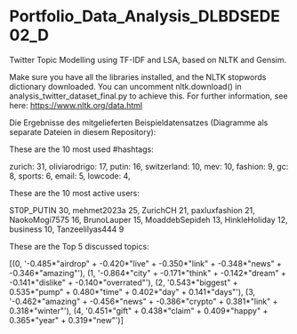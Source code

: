 # Portfolio_Data_Analysis_DLBDSEDE02_D

Twitter Topic Modelling using TF-IDF and LSA, based on NLTK and Gensim.

Make sure you have all the libraries installed, and the NLTK stopwords dictionary downloaded. You can uncomment nltk.download() in analysis_twitter_dataset_final.py to achieve this. For further information, see here: https://www.nltk.org/data.html

Die Ergebnisse des mitgelieferten Beispieldatensatzes (Diagramme als separate Dateien in diesem Repository):

These are the 10 most used #hashtags:

zurich: 31,
oliviarodrigo: 17,
putin: 16,
switzerland: 10,
mev: 10,
fashion: 9,
gc: 8,
sports: 6,
email: 5,
lowcode: 4,

These are the 10 most active users:

ST0P_PUTIN         30,
mehmet2023a        25,
ZurichCH           21,
paxluxfashion      21,
NaokoMogi7575      16,
BrunoLauper        15,
MoaddebSepideh     13,
HinkleHoliday      12,
business           10,
Tanzeelilyas444     9

These are the Top 5 discussed topics:

[(0,
  '-0.485*"airdrop" + -0.420*"live" + -0.350*"link" + -0.348*"news" + -0.346*"amazing"'),
 (1,
  '-0.864*"city" + -0.171*"think" + -0.142*"dream" + -0.141*"dislike" + -0.140*"overrated"'),
 (2,
  '0.543*"biggest" + 0.535*"pump" + 0.480*"time" + 0.402*"day" + 0.141*"days"'),
 (3,
  '-0.462*"amazing" + -0.456*"news" + -0.386*"crypto" + 0.381*"link" + 0.318*"winter"'),
 (4,
  '0.451*"gift" + 0.438*"claim" + 0.409*"happy" + 0.365*"year" + 0.319*"new"')]



